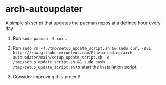 # arch-autoupdater
A simple sh script that updates the pacman repos at a defined hour every day

1. Run `sudo pacman -S curl`.

2. Run `sudo rm -f /tmp/setup_update_script.sh && sudo curl -sSL https://raw.githubusercontent.com/Flavio-coding/arch-autoupdater/main/setup_update_script.sh -o /tmp/setup_update_script.sh && sudo bash /tmp/setup_update_script.sh` to start the installation script.

3. Consider improving this project!
